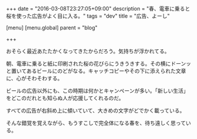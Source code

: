 +++
date = "2016-03-08T23:27:05+09:00"
description = "春、電車に乗ると桜を使った広告がよく目に入る。"
tags = "dev"
title = "広告、よーし"

[menu]
  [menu.global]
    parent = "blog"

+++

おそらく最近あたたかくなってきたからだろう。気持ちが浮かれてる。

朝、電車に乗ると紙に印刷された桜の花びらにうきうきする。その横にドーンッと置いてあるビールにのどがなる。キャッチコピーやその下に添えられた文章に、心がそわそわする。

ビールの広告以外にも、この時期は何かとキャンペーンが多い。「新しい生活」をどこのだれとも知らぬ人が応援してくれるのだ。

すべての広告が右斜め上に傾いていて、大きめの文字がどでかく載っている。

そんな錯覚を覚えながら、もうすこしで完全体になる春を、待ち遠しく思っている。

